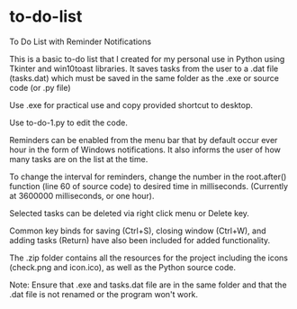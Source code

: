 # to-do-list
To Do List with Reminder Notifications

This is a basic to-do list that I created for my personal use in Python using Tkinter and win10toast libraries. It saves tasks from the user to a .dat file (tasks.dat) which must be saved in the same folder as the .exe or source code (or .py file)

Use .exe for practical use and copy provided shortcut to desktop. 

Use to-do-1.py to edit the code.

Reminders can be enabled from the menu bar that by default occur ever hour in the form of Windows notifications. It also informs the user of how many tasks are on the list at the time. 

To change the interval for reminders, change the number in the root.after() function (line 60 of source code) to desired time in milliseconds. (Currently at 3600000 milliseconds, or one hour).

Selected tasks can be deleted via right click menu or Delete key.

Common key binds for saving (Ctrl+S), closing window (Ctrl+W), and adding tasks (Return) have also been included for added functionality.

The .zip folder contains all the resources for the project including the icons (check.png and icon.ico), as well as the Python source code. 

Note: Ensure that .exe and tasks.dat file are in the same folder and that the .dat file is not renamed or the program won't work.
